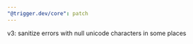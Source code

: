 ```yaml
---
"@trigger.dev/core": patch
---
```


v3: sanitize errors with null unicode characters in some places
